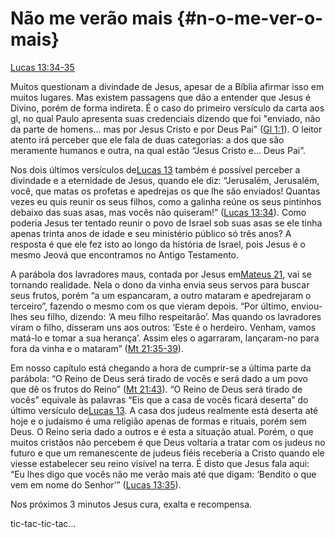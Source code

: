 # **Não me verão mais** {#n-o-me-ver-o-mais}

[Lucas 13:34-35](http://bibliaonline.com.br/acf/lc/13/34-35)

Muitos questionam a divindade de Jesus, apesar de a Bíblia afirmar isso em muitos lugares. Mas existem passagens que dão a entender que Jesus é Divino, porém de forma indireta. É o caso do primeiro versículo da carta aos gl, no qual Paulo apresenta suas credenciais dizendo que foi &quot;enviado, não da parte de homens... mas por Jesus Cristo e por Deus Pai&quot; ([Gl 1:1](http://bibliaonline.com.br/acf/gl/1/1)). O leitor atento irá perceber que ele fala de duas categorias: a dos que são meramente humanos e outra, na qual estão “Jesus Cristo e... Deus Pai”.

Nos dois últimos versículos de[Lucas 13](http://bibliaonline.com.br/acf/lc/13) também é possível perceber a divindade e a eternidade de Jesus, quando ele diz: “Jerusalém, Jerusalém, você, que matas os profetas e apedrejas os que lhe são enviados! Quantas vezes eu quis reunir os seus filhos, como a galinha reúne os seus pintinhos debaixo das suas asas, mas vocês não quiseram!” ([Lucas 13:34](http://bibliaonline.com.br/acf/lc/13/34)). Como poderia Jesus ter tentado reunir o povo de Israel sob suas asas se ele tinha apenas trinta anos de idade e seu ministério público só três anos? A resposta é que ele fez isto ao longo da história de Israel, pois Jesus é o mesmo Jeová que encontramos no Antigo Testamento.

A parábola dos lavradores maus, contada por Jesus em[Mateus 21](http://bibliaonline.com.br/acf/mt/21), vai se tornando realidade. Nela o dono da vinha envia seus servos para buscar seus frutos, porém “a um espancaram, a outro mataram e apedrejaram o terceiro”, fazendo o mesmo com os que vieram depois. “Por último, enviou-lhes seu filho, dizendo: ‘A meu filho respeitarão’. Mas quando os lavradores viram o filho, disseram uns aos outros: ‘Este é o herdeiro. Venham, vamos matá-lo e tomar a sua herança’. Assim eles o agarraram, lançaram-no para fora da vinha e o mataram” ([Mt 21:35-39](http://bibliaonline.com.br/acf/mt/21/35-39)).

Em nosso capítulo está chegando a hora de cumprir-se a última parte da parábola: “O Reino de Deus será tirado de vocês e será dado a um povo que dê os frutos do Reino” ([Mt 21:43](http://bibliaonline.com.br/acf/mt/21/43)). “O Reino de Deus será tirado de vocês” equivale às palavras “Eis que a casa de vocês ficará deserta” do último versículo de[Lucas 13](http://bibliaonline.com.br/acf/lc/13/35). A casa dos judeus realmente está deserta até hoje e o judaísmo é uma religião apenas de formas e rituais, porém sem Deus. O Reino seria dado a outros e é esta a situação atual. Porém, o que muitos cristãos não percebem é que Deus voltaria a tratar com os judeus no futuro e que um remanescente de judeus fiéis receberia a Cristo quando ele viesse estabelecer seu reino visível na terra. É disto que Jesus fala aqui: “Eu lhes digo que vocês não me verão mais até que digam: ‘Bendito o que vem em nome do Senhor’” ([Lucas 13:35](http://bibliaonline.com.br/acf/lc/13/35)).

Nos próximos 3 minutos Jesus cura, exalta e recompensa.

tic-tac-tic-tac...